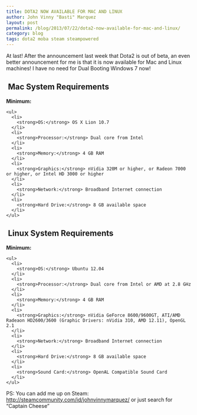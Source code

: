 ```yaml
---
title: DOTA2 NOW AVAILABLE FOR MAC AND LINUX
author: John Vinny "Basti" Marquez
layout: post
permalink: /blog/2013/07/22/dota2-now-available-for-mac-and-linux/
category: blog
tags: dota2 moba steam steampowered
---
```

At last! After the announcement last week that Dota2 is out of beta, an even better announcement for me is that it is now available for Mac and Linux machines! I have no need for Dual Booting Windows 7 now!

<div id="game_area_sys_req">
  <h2>
    <img alt="" src="http://cdn3.store.steampowered.com/public/images/v5/platforms/platform_mac.png" /> Mac System Requirements
  </h2>
  
  <div id="game_area_sys_req_full">
    <p>
      <strong>Minimum:</strong>
    </p>
    
    <ul>
      <li>
        <strong>OS:</strong> OS X Lion 10.7
      </li>
      <li>
        <strong>Processor:</strong> Dual core from Intel
      </li>
      <li>
        <strong>Memory:</strong> 4 GB RAM
      </li>
      <li>
        <strong>Graphics:</strong> nVidia 320M or higher, or Radeon 7000 or higher, or Intel HD 3000 or higher
      </li>
      <li>
        <strong>Network:</strong> Broadband Internet connection
      </li>
      <li>
        <strong>Hard Drive:</strong> 8 GB available space
      </li>
    </ul>
  </div>
  
  <div>
  </div>
</div>

<div id="game_area_sys_req">
  <h2>
    <img alt="" src="http://cdn3.store.steampowered.com/public/images/v5/platforms/platform_linux.png" /> Linux System Requirements
  </h2>
  
  <div id="game_area_sys_req_full">
    <p>
      <strong>Minimum:</strong>
    </p>
    
    <ul>
      <li>
        <strong>OS:</strong> Ubuntu 12.04
      </li>
      <li>
        <strong>Processor:</strong> Dual core from Intel or AMD at 2.8 GHz
      </li>
      <li>
        <strong>Memory:</strong> 4 GB RAM
      </li>
      <li>
        <strong>Graphics:</strong> nVidia GeForce 8600/9600GT, ATI/AMD Radeaon HD2600/3600 (Graphic Drivers: nVidia 310, AMD 12.11), OpenGL 2.1
      </li>
      <li>
        <strong>Network:</strong> Broadband Internet connection
      </li>
      <li>
        <strong>Hard Drive:</strong> 8 GB available space
      </li>
      <li>
        <strong>Sound Card:</strong> OpenAL Compatible Sound Card
      </li>
    </ul>
  </div>
</div>

PS: You can add me up on Steam: http://steamcommunity.com/id/johnvinnymarquez/ or just search for &#8220;Captain Cheese&#8221;